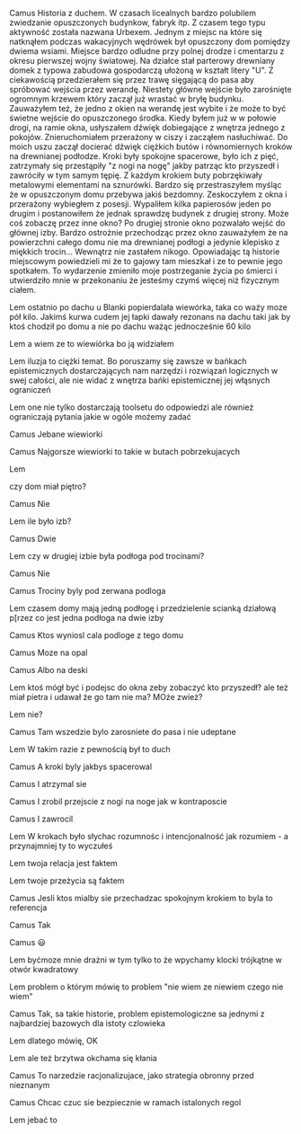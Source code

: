 Camus
Historia z duchem. W czasach licealnych bardzo polubilem zwiedzanie opuszczonych budynkow, fabryk itp. Z czasem tego typu aktywność została nazwana Urbexem. Jednym z miejsc na które się natknąłem podczas wakacyjnych wędrówek był opuszczony dom pomiędzy dwiema wsiami. Miejsce bardzo odludne przy polnej drodze i cmentarzu z okresu pierwszej wojny światowej. Na działce stał parterowy drewniany domek z typowa zabudowa gospodarczą ułożoną w kształt litery "U". Z ciekawością przedzierałem się przez trawę sięgającą do pasa aby spróbować wejścia przez werandę. Niestety główne wejście było zarośnięte ogromnym krzewem który zaczął już wrastać w bryłę budynku. Zauważyłem też, że jedno z okien na werandę jest wybite i że może to być świetne wejście do opuszczonego środka. Kiedy byłem już w w połowie drogi, na ramie okna, usłyszałem dźwięk dobiegające z wnętrza jednego z pokojów. Znieruchomiałem przerażony w ciszy i zacząłem nasłuchiwać. Do moich uszu zaczął docierać dźwięk ciężkich butów i równomiernych kroków na drewnianej podłodze. Kroki były spokojne spacerowe, było ich z pięć, zatrzymały się przestąpiły "z nogi na nogę" jakby patrząc kto przyszedł i zawróciły w tym samym tępię. Z każdym krokiem buty pobrzękiwały metalowymi elementami na sznurówki. Bardzo się przestraszyłem myśląc że w opuszczonym domu przebywa jakiś bezdomny. Zeskoczyłem z okna i przerażony wybiegłem z posesji. Wypaliłem kilka papierosów jeden po drugim i postanowiłem że jednak sprawdzę budynek z drugiej strony. Może coś zobaczę przez inne okno? Po drugiej stronie okno pozwalało wejść do głównej izby. Bardzo ostrożnie przechodząc przez okno zauważyłem że na powierzchni całego domu nie ma drewnianej podłogi a jedynie klepisko z miękkich trocin... Wewnątrz nie zastałem nikogo. Opowiadając tą historie miejscowym powiedzieli mi że to gajowy tam mieszkał i ze to pewnie jego spotkałem. To wydarzenie zmieniło moje postrzeganie życia po śmierci i utwierdziło mnie w przekonaniu że jesteśmy czymś więcej niż fizycznym ciałem.

Lem
ostatnio po dachu u Blanki popierdalała wiewórka, taka co waży moze pół kilo. Jakimś kurwa cudem jej łapki dawały rezonans na dachu taki jak by ktoś chodził po domu a nie po dachu ważąc jednocześnie 60 kilo

Lem
a wiem ze to wiewiórka bo ją widziałem

Lem
iluzja to ciężki temat. Bo poruszamy się zawsze w bańkach epistemicznych dostarczających nam narzędzi i rozwiązań logicznych w swej całości, ale nie widać z wnętrza bańki epistemicznej jej włąsnych ograniczeń

Lem
one nie tylko dostarczają toolsetu do odpowiedzi ale również ograniczają pytania jakie w ogóle możemy zadać

Camus
Jebane wiewiorki

Camus
Najgorsze wiewiorki to takie w butach pobrzekujacych

Lem

czy dom miał piętro?

Camus
Nie

Lem
ile było izb?

Camus
Dwie

Lem
czy w drugiej izbie była podłoga pod trocinami?

Camus
Nie

Camus
Trociny byly pod zerwana podloga

Lem
czasem domy mają jedną podłogę i przedzielenie scianką działową p[rzez co jest jedna podłoga na dwie izby

Camus
Ktos wyniosl cala podloge z tego domu

Camus
Moze na opal

Camus
Albo na deski

Lem
ktoś mógł być i podejsc do okna zeby zobaczyć kto przyszedł? ale też miał pietra i udawał że go tam nie ma? MOże zwież?

Lem
nie?

Camus
Tam wszedzie bylo zarosniete do pasa i nie udeptane

Lem
W takim razie z pewnością był to duch

Camus
A kroki byly jakbys spacerowal

Camus
I atrzymal sie

Camus
I zrobil przejscie z nogi na noge jak w kontraposcie

Camus
I zawrocil

Lem
W krokach było słychac rozumnośc i intencjonalność jak rozumiem - a przynajmniej ty to wyczułeś

Lem
twoja relacja jest faktem

Lem
twoje przeżycia są faktem

Camus
Jesli ktos mialby sie przechadzac spokojnym krokiem to byla to referencja

Camus
Tak

Camus
😃

Lem
byćmoze mnie drażni w tym tylko to że wpychamy klocki trójkątne w otwór kwadratowy

Lem
problem o którym mówię to problem "nie wiem ze niewiem czego nie wiem"

Camus
Tak, sa takie historie, problem epistemologiczne sa jednymi z najbardziej bazowych dla istoty czlowieka

Lem
dlatego mówię, OK

Lem
ale też brzytwa okchama się kłania

Camus
To narzedzie racjonalizujace, jako strategia obronny przed nieznanym

Camus
Chcac czuc sie bezpiecznie w ramach istalonych regol

Lem
jebać to

